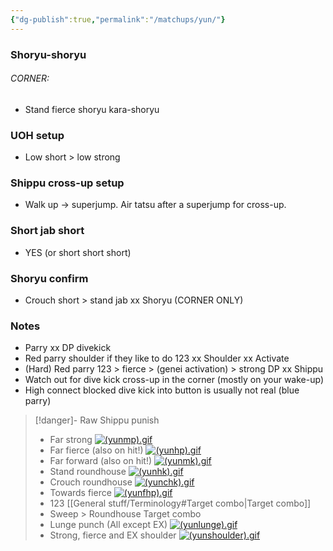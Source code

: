```yaml
---
{"dg-publish":true,"permalink":"/matchups/yun/"}
---
```


### Shoryu-shoryu
###### CORNER: 
- Stand fierce shoryu kara-shoryu
### UOH setup
- Low short > low strong
### Shippu cross-up setup
- Walk up -> superjump. Air tatsu after a superjump for cross-up.
### Short jab short
- YES (or short short short)
### Shoryu confirm
- Crouch short > stand jab xx Shoryu (CORNER ONLY)
### Notes
- Parry xx DP divekick
- Red parry shoulder if they like to do 123 xx Shoulder xx Activate
- (Hard) Red parry 123 > fierce > (genei activation) > strong DP xx Shippu 
- Watch out for dive kick cross-up in the corner (mostly on your wake-up)
- High connect blocked dive kick into button is usually not real (blue parry)

> [!danger]- Raw Shippu punish
> - Far strong
> [![(yunmp).gif](https://wiki.supercombo.gg/images/1/12/%28yunmp%29.gif)](https://wiki.supercombo.gg/w/File:(yunmp).gif)
> - Far fierce (also on hit!)
> [![(yunhp).gif](https://wiki.supercombo.gg/images/9/9f/%28yunhp%29.gif)](https://wiki.supercombo.gg/w/File:(yunhp).gif)
> - Far forward (also on hit!)
> [![(yunmk).gif](https://wiki.supercombo.gg/images/d/d0/%28yunmk%29.gif)](https://wiki.supercombo.gg/w/File:(yunmk).gif)
> - Stand roundhouse
> [![(yunhk).gif](https://wiki.supercombo.gg/images/7/7f/%28yunhk%29.gif)](https://wiki.supercombo.gg/w/File:(yunhk).gif)
> - Crouch roundhouse
> [![(yunchk).gif](https://wiki.supercombo.gg/images/b/b5/%28yunchk%29.gif)](https://wiki.supercombo.gg/w/File:(yunchk).gif)
> - Towards fierce
> [![(yunfhp).gif](https://wiki.supercombo.gg/images/a/a6/%28yunfhp%29.gif)](https://wiki.supercombo.gg/w/File:(yunfhp).gif)
> - 123 [[General stuff/Terminology#Target combo\|Target combo]]
> - Sweep > Roundhouse Target combo
> - Lunge punch (All except EX)
> [![(yunlunge).gif](https://wiki.supercombo.gg/images/d/d9/%28yunlunge%29.gif)](https://wiki.supercombo.gg/w/File:(yunlunge).gif)
> - Strong, fierce and EX shoulder
> [![(yunshoulder).gif](https://wiki.supercombo.gg/images/1/1d/%28yunshoulder%29.gif)](https://wiki.supercombo.gg/w/File:(yunshoulder).gif)
 